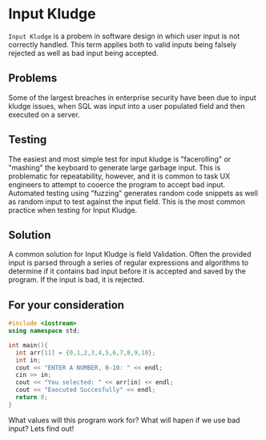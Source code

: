 # Input Kludge

`Input Kludge` is a probem in software design in which user input is not correctly handled. This term applies both to valid inputs being falsely rejected as well as bad input being accepted.

## Problems

Some of the largest breaches in enterprise security have been due to input kludge issues, when SQL was input into a user populated field and then executed on a server.

## Testing

The easiest and most simple test for input kludge is "facerolling" or "mashing" the keyboard to generate large garbage input. This is problematic for repeatability, however, and it is common to task UX engineers to attempt to cooerce the program to accept bad input. Automated testing using "fuzzing" generates random code snippets as well as random input to test against the input field. This is the most common practice when testing for Input Kludge.

## Solution

A common solution for Input Kludge is field Validation. Often the provided input is parsed through a series of regular expressions and algorithms to determine if it contains bad input before it is accepted and saved by the program. If the input is bad, it is rejected.

## For your consideration

```c++
#include <iostream>
using namespace std;

int main(){
  int arr[11] = {0,1,2,3,4,5,6,7,8,9,10};
  int in;
  cout << "ENTER A NUMBER, 0-10: " << endl;
  cin >> in;
  cout << "You selected: " << arr[in] << endl;
  cout << "Executed Succesfully" << endl;
  return 0;
}
```
What values will this program work for? What will hapen if we use bad input? Lets find out!
